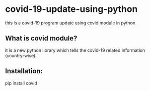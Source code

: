 # covid-19-update-using-python
this is a covid-19 program update using covid module in python.

## What is covid module?
it is a new python library which tells the covid-19 related information (country-wise).
## Installation:
pip install covid
